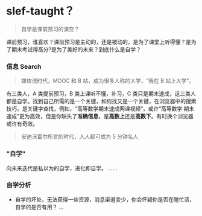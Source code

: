 # slef-taught？

> 自学是课前预习的演变？

课前预习，谁喜欢？课前预习是主动的，还是被动的，是为了课堂上听得懂？是为了期末考试得高分?是为了美好的未来？到底什么是自学？

### 信息 Search

> 媒体流时代，MOOC 和 B 站，成为很多人称的大学，“我在 B 站上大学”。

有三类人，A 类提前预习，B 类上课听不懂，补习，C 类只是期末速成，这三类人都是自学。找到自己所需的是一个关键，如何找又是一个关键，在浏览器中的搜索技巧，是关键字查找，例如，“高等数学期末速成网课视频”，或许“高等数学 期末 速成”更为高效，但是你缺失了**准确信息**，是**高数上**还是**高数下**。有时换个浏览器或许有奇效。

> 安迪沃霍尔所言的时代，人人都可成为 5 分钟名人

### "自学"

向未来迭代是私以为的自学，进化即自学。
......

### 自学分析

- 自学的坏处，无法获得一些资源，消息渠道变少，你会怀疑你是否在瞎忙活，自学的是否有用？
...
